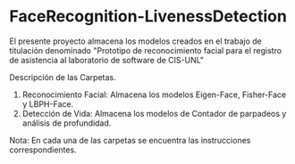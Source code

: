 # FaceRecognition-LivenessDetection

El presente proyecto almacena los modelos creados en el trabajo de titulación denominado "Prototipo de reconocimiento facial para el registro de asistencia al laboratorio de software de CIS-UNL"


Descripción de las Carpetas.
1. Reconocimiento Facial: Almacena los modelos Eigen-Face, Fisher-Face y LBPH-Face.
2. Detección de Vida: Almacena los modelos de Contador de parpadeos y análisis de profundidad.


Nota: En cada una de las carpetas se encuentra las instrucciones correspondientes.
